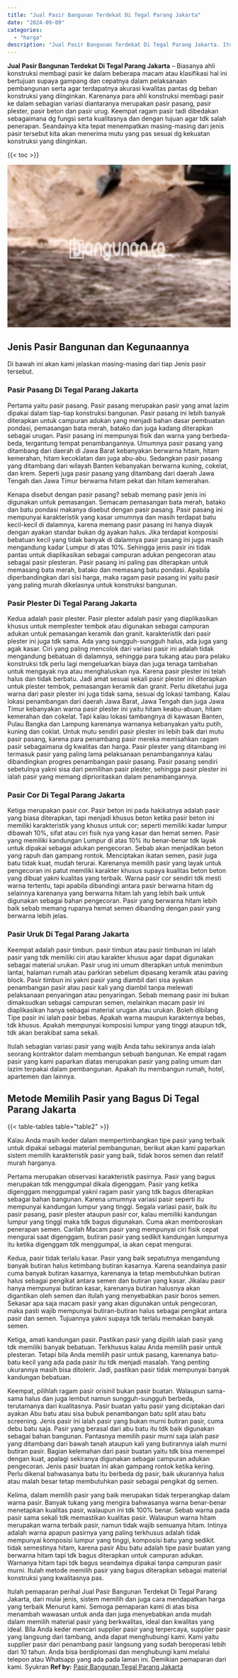 ```yaml
---
title: "Jual Pasir Bangunan Terdekat Di Tegal Parang Jakarta"
date: "2024-09-09"
categories: 
  - "harga"
description: "Jual Pasir Bangunan Terdekat Di Tegal Parang Jakarta. Itulah pemaparan perihal Jual Pasir Bangunan Terdekat Di Tegal Parang Jakarta, dari mulai jenis, sistem..."
---
```


**Jual Pasir Bangunan Terdekat Di Tegal Parang Jakarta** – Biasanya ahli konstruksi membagi pasir ke dalam beberapa macam atau klasifikasi hal ini bertujuan supaya gampang dan cepatnya dalam pelaksanaan pembangunan serta agar terdapatnya akurasi kwalitas pantas dg beban konstruksi yang diinginkan. Karenanya para ahli konstruksi membagi pasir ke dalam sebagian variasi diantaranya merupakan pasir pasang, pasir plester, pasir beton dan pasir urug. Keempat ragam pasir tadi dibedakan sebagaimana dg fungsi serta kualitasnya dan dengan tujuan agar tdk salah penerapan. Seandainya kita tepat menempatkan masing-masing dari jenis pasir tersebut kita akan menerima mutu yang pas sesuai dg kekuatan konstruksi yang diinginkan.

{{< toc >}}

![Jual Pasir Bangunan Terdekat Di Tegal Parang Jakarta](/images/jual-pasir-bangunan-10.png)

## Jenis Pasir Bangunan dan Kegunaannya

Di bawah ini akan kami jelaskan masing-masing dari tiap Jenis pasir tersebut.

### Pasir Pasang Di Tegal Parang Jakarta

Pertama yaitu pasir pasang. Pasir pasang merupakan pasir yang amat lazim dipakai dalam tiap-tiap konstruksi bangunan. Pasir pasang ini lebih banyak diterapkan untuk campuran adukan yang menjadi bahan dasar pembuatan pondasi, pemasangan bata merah, batako dan juga kadang diterapkan sebagai urugan. Pasir pasang ini mempunyai fisik dan warna yang berbeda-beda, tergantung tempat penambangannya. Umumnya pasir pasang yang ditambang dari daerah di Jawa Barat kebanyakan berwarna hitam, hitam kemerahan, hitam kecoklatan dan juga abu-abu. Sedangkan pasir pasang yang ditambang dari wilayah Banten kebanyakan berwarna kuning, cokelat, dan krem. Seperti juga pasir pasang yang ditambang dari daerah Jawa Tengah dan Jawa Timur berwarna hitam pekat dan hitam kemerahan.

Kenapa disebut dengan pasir pasang? sebab memang pasir jenis ini digunakan untuk pemasangan. Semacam pemasangan bata merah, batako dan batu pondasi makanya disebut dengan pasir pasang. Pasir pasang ini mempunyai karakteristik yang kasar umumnya dan masih terdapat batu kecil-kecil di dalamnya, karena memang pasir pasang ini hanya diayak dengan ayakan standar bukan dg ayakan halus. Jika terdapat komposisi bebatuan kecil yang tidak banyak di dalamnya pasir pasang ini juga masih mengandung kadar Lumpur di atas 10%. Sehingga jenis pasir ini tidak pantas untuk diaplikasikan sebagai campuran adukan pengecoran atau sebagai pasir plesteran. Pasir pasang ini paling pas diterapkan untuk memasang bata merah, batako dan memasang batu pondasi. Apabila diperbandingkan dari sisi harga, maka ragam pasir pasang ini yaitu pasir yang paling murah dikelasnya untuk konstruksi bangunan.

### Pasir Plester Di Tegal Parang Jakarta

Kedua adalah pasir plester. Pasir plester adalah pasir yang diaplikasikan khusus untuk memplester tembok atau digunakan sebagai campuran adukan untuk pemasangan keramik dan granit. karakteristik dari pasir plester ini juga tdk sama. Ada yang sungguh-sungguh halus, ada juga yang agak kasar. Ciri yang paling mencolok dari variasi pasir ini adalah tidak mengandung bebatuan di dalamnya, sehingga para tukang atau para pelaku konstruksi tdk perlu lagi mengeluarkan biaya dan juga tenaga tambahan untuk mengayak nya atau menghaluskan nya. Karena pasir plester ini telah halus dan tidak berbatu. Jadi amat sesuai sekali pasir plester ini diterapkan untuk plester tembok, pemasangan keramik dan granit. Perlu diketahui juga warna dari pasir plester ini juga tidak sama, sesuai dg lokasi tambang. Kalau lokasi penambangan dari daerah Jawa Barat, Jawa Tengah dan juga Jawa Timur kebanyakan warna pasir plester ini yaitu hitam keabu-abuan, hitam kemerahan dan cokelat. Tapi kalau lokasi tambangnya di kawasan Banten, Pulau Bangka dan Lampung karenanya warnanya kebanyakan yaitu putih, kuning dan coklat. Untuk mutu sendiri pasir plester ini lebih baik dari mutu pasir pasang, karena para penambang pasir mereka memisahkan ragam pasir sebagaimana dg kwalitas dan harga. Pasir plester yang ditambang ini termasuk pasir yang paling lama pelaksanaan penambangannya kalau dibandingkan progres penambangan pasir pasang. Pasir pasang sendiri sebetulnya yakni sisa dari pemilihan pasir plester, sehingga pasir plester ini ialah pasir yang memang diprioritaskan dalam penambangannya.

### Pasir Cor Di Tegal Parang Jakarta

Ketiga merupakan pasir cor. Pasir beton ini pada hakikatnya adalah pasir yang biasa diterapkan, tapi menjadi khusus beton ketika pasir beton ini memiliki karakteristik yang khusus untuk cor; seperti memiliki kadar lumpur dibawah 10%, sifat atau ciri fisik nya yang kasar dan hemat semen. Pasir yang memiliki kandungan Lumpur di atas 10% itu benar-benar tdk layak untuk dipakai sebagai adukan pengecoran. Sebab akan menjadikan beton yang rapuh dan gampang rontok. Menciptakan ikatan semen, pasir juga batu tidak kuat, mudah terurai. Karenanya memilih pasir yang layak untuk pengecoran ini patut memiliki karakter khusus supaya kualitas beton beton yang dibuat yakni kualitas yang terbaik. Warna pasir cor sendiri tdk mesti warna tertentu, tapi apabila dibandingi antara pasir berwarna hitam dg selainnya karenanya yang berwarna hitam lah yang lebih baik untuk digunakan sebagai bahan pengecoran. Pasir yang berwarna hitam lebih baik sebab memang rupanya hemat semen dibanding dengan pasir yang berwarna lebih jelas.

### Pasir Uruk Di Tegal Parang Jakarta

Keempat adalah pasir timbun. pasir timbun atau pasir timbunan ini ialah pasir yang tdk memiliki ciri atau karakter khusus agar dapat digunakan sebagai material urukan. Pasir urug ini umum diterapkan untuk menimbun lantai, halaman rumah atau parkiran sebelum dipasang keramik atau paving block. Pasir timbun ini yakni pasir yang diambil dari sisa ayakan penambangan pasir atau pasir kali yang diambil tanpa melewati pelaksanaan penyaringan atau penyaringan. Sebab memang pasir ini bukan dimaksudkan sebagai campuran semen, melainkan macam pasir ini diaplikasikan hanya sebagai material urugan atau urukan. Boleh dibilang Tipe pasir ini ialah pasir bebas. Apakah warna maupun karakternya bebas, tdk khusus. Apakah mempunyai komposisi lumpur yang tinggi ataupun tdk, tdk akan berakibat sama sekali.

Itulah sebagian variasi pasir yang wajib Anda tahu sekiranya anda ialah seorang kontraktor dalam membangun sebuah bangunan. Ke empat ragam pasir yang kami paparkan diatas merupakan pasir yang paling umum dan lazim terpakai dalam pembangunan. Apakah itu membangun rumah, hotel, apartemen dan lainnya.

## Metode Memilih Pasir yang Bagus Di Tegal Parang Jakarta

{{< table-tables table="table2" >}}

Kalau Anda masih keder dalam mempertimbangkan tipe pasir yang terbaik untuk dipakai sebagai material pembangunan, berikut akan kami paparkan sistem memilih karakteristik pasir yang baik, tidak boros semen dan relatif murah harganya.

Pertama merupakan observasi karakteristik pasirnya. Pasir yang bagus merupakan tdk menggumpal dikala digenggam. Pasir yang ketika digenggam menggumpal yakni ragam pasir yang tdk bagus diterapkan sebagai bahan bangunan. Karena umumnya variasi pasir seperti itu mempunyai kandungan lumpur yang tinggi. Segala variasi pasir, baik itu pasir pasang, pasir plester ataupun pasir cor, kalau memiliki kandungan lumpur yang tinggi maka tdk bagus digunakan. Cuma akan memboroskan penerapan semen. Carilah Macam pasir yang mempunyai ciri fisik cepat mengurai saat digenggam, butiran pasir yang sedikit kandungan lumpurnya itu ketika digenggam tdk menggumpal, ia akan cepat mengurai.

Kedua, pasir tidak terlalu kasar. Pasir yang baik sepatutnya mengandung banyak butiran halus ketimbang butiran kasarnya. Karena seandainya pasir cuma banyak butiran kasarnya, karenanya ia tetap membutuhkan butiran halus sebagai pengikat antara semen dan butiran yang kasar. Jikalau pasir hanya mempunyai butiran kasar, karenanya butiran halusnya akan digantikan oleh semen dan itulah yang menyebabkan pasir boros semen. Sekasar apa saja macam pasir yang akan digunakan untuk pengecoran, maka pasti wajib mempunyai butiran-butiran halus sebagai pengikat antara pasir dan semen. Tujuannya yakni supaya tdk terlalu memakan banyak semen.

Ketiga, amati kandungan pasir. Pastikan pasir yang dipilih ialah pasir yang tdk memiliki banyak bebatuan. Terkhusus kalau Anda memilih pasir untuk plesteran. Tetapi bila Anda memilih pasir untuk pasang, karenanya batu-batu kecil yang ada pada pasir itu tdk menjadi masalah. Yang penting ukurannya masih bisa ditolerir. Jadi, pastikan pasir tidak mempunyai banyak kandungan bebatuan.

Keempat, pilihlah ragam pasir orisinil bukan pasir buatan. Walaupun sama-sama halus dan juga lembut namun sungguh-sungguh berbeda, terutamanya dari kualitasnya. Pasir buatan yaitu pasir yang diciptakan dari ayakan Abu batu atau sisa bubuk penambangan batu split atau batu screening. Jenis pasir ini ialah pasir yang bukan murni butiran pasir, cuma debu batu saja. Pasir yang berasal dari abu batu itu tdk baik digunakan sebagai bahan bangunan. Pantasnya memilih pasir murni saja ialah pasir yang ditambang dari bawah tanah ataupun kali yang butirannya ialah murni butiran pasir. Bagian kelemahan dari pasir buatan yaitu tdk bisa menempel dengan kuat, apalagi sekiranya digunakan sebagai campuran adukan pengecoran. Jenis pasir buatan ini akan gampang rontok ketika kering. Perlu dikenal bahwasanya batu itu berbeda dg pasir, baik ukurannya halus atau malah besar tetap membutuhkan pasir sebagai pengikat dg semen.

Kelima, dalam memilih pasir yang baik merupakan tidak terperangkap dalam warna pasir. Banyak tukang yang mengira bahwasanya warna benar-benar menetapkan kualitas pasir, walaupun ini tdk 100% benar. Sebab warna pada pasir sama sekali tdk memastikan kualitas pasir. Walaupun warna hitam merupakan warna terbaik pasir, namun tidak wajib semuanya hitam. Intinya adalah warna apapun pasirnya yang paling terkhusus adalah tidak mempunyai komposisi lumpur yang tinggi, komposisi batu yang sedikit. tidak semestinya hitam, karena pasir Abu batu adalah tipe pasir buatan yang berwarna hitam tapi tdk bagus diterapkan untuk campuran adukan. Warnanya hitam tapi tdk bagus seandainya dipakai tanpa campuran pasir murni. Itulah metode memilih pasir yang bagus diterapkan sebagai material konstruksi yang kwalitasnya pas.

Itulah pemaparan perihal Jual Pasir Bangunan Terdekat Di Tegal Parang Jakarta, dari mulai jenis, sistem memilih dan juga cara mendapatkan harga yang terbaik Menurut kami. Semoga pemaparan kami di atas bisa menambah wawasan untuk anda dan juga menyebabkan anda mudah dalam memilih material pasir yang berkwalitas, ideal dan kwalitas yang ideal. Bila Anda keder mencari supplier pasir yang terpercaya, supplier pasir yang langsung dari tambang, anda dapat menghubungi kami. Kami yaitu supplier pasir dari penambang pasir langsung yang sudah beroperasi lebih dari 10 tahun. Anda bisa berdiplomasi dan menghubungi kami melalui telepon atau Whatsapp yang ada pada laman ini. Demikian pemaparan dari kami. Syukran
**Ref by:** [Pasir Bangunan Tegal Parang Jakarta](https://id.wikipedia.org/wiki/Pasir)
